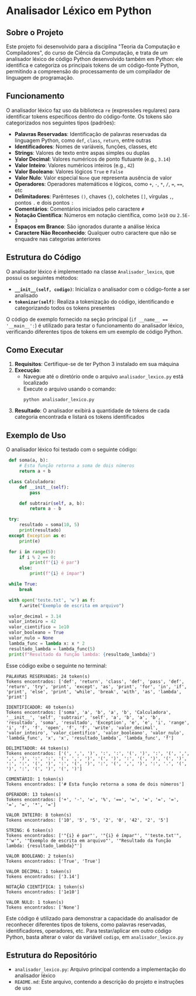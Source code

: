 # Analisador Léxico em Python

## Sobre o Projeto

Este projeto foi desenvolvido para a disciplina "Teoria da Computação e Compiladores", do curso de Ciência da Computação, e trata de um analisador léxico de código Python desenvolvido também em Python: ele identifica e categoriza os principais tokens de um código-fonte Python, permitindo a compreensão do processamento de um compilador de linguagem de programação.

## Funcionamento

O analisador léxico faz uso da biblioteca `re` (expressões regulares) para identificar tokens específicos dentro do código-fonte. Os tokens são categorizados nos seguintes tipos (padrões):

- **Palavras Reservadas**: Identificação de palavras reservadas da linguagem Python, como `def`, `class`, `return`, entre outras
- **Identificadores**: Nomes de variáveis, funções, classes, etc
- **Strings**: Valores de texto entre aspas simples ou duplas
- **Valor Decimal**: Valores numéricos de ponto flutuante (e.g., `3.14`)
- **Valor Inteiro**: Valores numéricos inteiros (e.g., `42`)
- **Valor Booleano**: Valores lógicos `True` e `False`
- **Valor Nulo**: Valor especial `None` que representa ausência de valor
- **Operadores**: Operadores matemáticos e lógicos, como `+`, `-`, `*`, `/`, `=`, `==`, etc
- **Delimitadores**: Parênteses `()`, chaves `{}`, colchetes `[]`, vírgulas `,`, pontos `.` e dois pontos `:`
- **Comentários**: Comentários iniciados pelo caractere `#`
- **Notação Científica**: Números em notação científica, como `1e10` ou `2.5E-3`
- **Espaços em Branco**: São ignorados durante a análise léxica
- **Caractere Não Reconhecido**: Qualquer outro caractere que não se enquadre nas categorias anteriores

## Estrutura do Código

O analisador léxico é implementado na classe `Analisador_lexico`, que possui os seguintes métodos:

- **`__init__(self, codigo)`**: Inicializa o analisador com o código-fonte a ser analisado
- **`tokenizar(self)`**: Realiza a tokenização do código, identificando e categorizando todos os tokens presentes

O código de exemplo fornecido na seção principal (`if __name__ == '__main__':`) é utilizado para testar o funcionamento do analisador léxico, verificando diferentes tipos de tokens em um exemplo de código Python.

## Como Executar

1. **Requisitos**: Certifique-se de ter Python 3 instalado em sua máquina
2. **Execução**:
   - Navegue até o diretório onde o arquivo `analisador_lexico.py` está localizado
   - Execute o arquivo usando o comando:
     ```
     python analisador_lexico.py
     ```
3. **Resultado**: O analisador exibirá a quantidade de tokens de cada categoria encontrada e listará os tokens identificados

## Exemplo de Uso

O analisador léxico foi testado com o seguinte código:

```python
 def soma(a, b):
     # Esta função retorna a soma de dois números
     return a + b

 class Calculadora:
     def __init__(self):
         pass

     def subtrair(self, a, b):
         return a - b

 try:
     resultado = soma(10, 5)
     print(resultado)
 except Exception as e:
     print(e)

 for i in range(5):
     if i % 2 == 0:
         print(f"{i} é par")
     else:
         print(f"{i} é ímpar")

 while True:
     break

 with open('teste.txt', 'w') as f:
     f.write("Exemplo de escrita em arquivo")

 valor_decimal = 3.14
 valor_inteiro = 42
 valor_cientifico = 1e10
 valor_booleano = True
 valor_nulo = None
 lambda_func = lambda x: x * 2
 resultado_lambda = lambda_func(5)
 print(f"Resultado da função lambda: {resultado_lambda}")
```
Esse código exibe o seguinte no terminal:
```
PALAVRAS RESERVADAS: 24 token(s)
Tokens encontrados: ['def', 'return', 'class', 'def', 'pass', 'def', 'return', 'try', 'print', 'except', 'as', 'print', 'for', 'in', 'if', 'print', 'else', 'print', 'while', 'break', 'with', 'as', 'lambda', 'print']

IDENTIFICADOR: 40 token(s)
Tokens encontrados: ['soma', 'a', 'b', 'a', 'b', 'Calculadora', '__init__', 'self', 'subtrair', 'self', 'a', 'b', 'a', 'b', 'resultado', 'soma', 'resultado', 'Exception', 'e', 'e', 'i', 'range', 'i', 'f', 'f', 'open', 'f', 'f', 'write', 'valor_decimal', 'valor_inteiro', 'valor_cientifico', 'valor_booleano', 'valor_nulo', 'lambda_func', 'x', 'x', 'resultado_lambda', 'lambda_func', 'f']

DELIMITADOR: 44 token(s)
Tokens encontrados: ['(', ',', ')', ':', ':', '(', ')', ':', '(', ',', ',', ')', ':', ':', '(', ',', ')', '(', ')', ':', '(', ')', '(', ')', ':', ':', '(', ')', ':', '(', ')', ':', '(', ',', ')', ':', '.', '(', ')', ':', '(', ')', '(', ')']

COMENTÁRIO: 1 token(s)
Tokens encontrados: ['# Esta função retorna a soma de dois números']

OPERADOR: 13 token(s)
Tokens encontrados: ['+', '-', '=', '%', '==', '=', '=', '=', '=', '=', '=', '*', '=']

VALOR INTEIRO: 8 token(s)
Tokens encontrados: ['10', '5', '5', '2', '0', '42', '2', '5']

STRING: 6 token(s)
Tokens encontrados: ['"{i} é par"', '"{i} é ímpar"', "'teste.txt'", "'w'", '"Exemplo de escrita em arquivo"', '"Resultado da função lambda: {resultado_lambda}"']

VALOR BOOLEANO: 2 token(s)
Tokens encontrados: ['True', 'True']

VALOR DECIMAL: 1 token(s)
Tokens encontrados: ['3.14']

NOTAÇÃO CIENTÍFICA: 1 token(s)
Tokens encontrados: ['1e10']

VALOR NULO: 1 token(s)
Tokens encontrados: ['None']
```
Este código é utilizado para demonstrar a capacidade do analisador de reconhecer diferentes tipos de tokens, como palavras reservadas, identificadores, operadores, etc. Para testar/aplicar em outro código Python, basta alterar o valor da variável `codigo`, em `analisador_lexico.py` 

## Estrutura do Repositório

- `analisador_lexico.py`: Arquivo principal contendo a implementação do analisador léxico
- `README.md`: Este arquivo, contendo a descrição do projeto e instruções de uso
